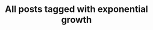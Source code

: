 ---
layout: tag
title: "All posts tagged with exponential growth"
permalink: /weblog/tags/exponential-growth/
taxonomy: exponential growth
---